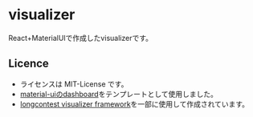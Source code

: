 # visualizer

React+MaterialUIで作成したvisualizerです。

## Licence

* ライセンスは MIT-License です。
* [material-uiのdashboard](https://github.com/mui/material-ui/tree/v5.10.1/docs/data/material/getting-started/templates/dashboard)をテンプレートとして使用しました。
* [longcontest visualizer framework](https://github.com/kmyk/longcontest-visualizer-framework)を一部に使用して作成されています。
